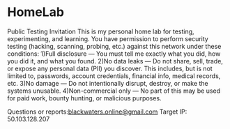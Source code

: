 # HomeLab
Public Testing Invitation
This is my personal home lab for testing, experimenting, and learning.
You have permission to perform security testing (hacking, scanning, probing, etc.) against this network under these conditions:
  1)Full disclosure — You must tell me exactly what you did, how you did it, and what you found.
  2)No data leaks — Do not share, sell, trade, or expose any personal data (PII) you discover. This includes, but is not limited to, passwords, account credentials, financial info, medical records, etc.
  3)No damage — Do not intentionally disrupt, destroy, or make the systems unusable.
  4)Non-commercial only — No part of this may be used for paid work, bounty hunting, or malicious purposes.

Questions or reports:blackwaters.online@gmail.com
Target IP: 50.103.128.207
